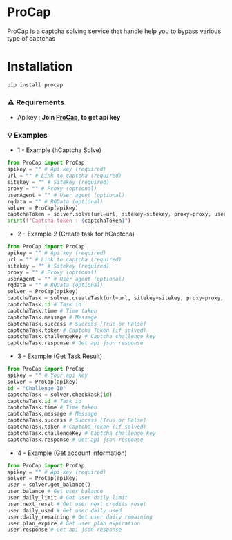# ProCap
ProCap is a captcha solving service that handle help you to bypass various type of captchas

# Installation
```
pip install procap
```

### ⚠️ Requirements
* Apikey : **Join [ProCap](https://procap.wtf/), to get api key**

### 💡 Examples

* 1 - Example (hCaptcha Solve)

```python
from ProCap import ProCap
apikey = "" # Api key (required)
url = "" # Link to captcha (required)
sitekey = "" # Sitekey (required)
proxy = "" # Proxy (optional)
userAgent = "" # User agent (optional)
rqdata = "" # RQData (optional)
solver = ProCap(apikey)
captchaToken = solver.solve(url=url, sitekey=sitekey, proxy=proxy, userAgent=userAgent, rqdata=rqdata, type="hCaptchaTask")
print(f"Captcha token : {captchaToken}")
```

* 2 - Example 2 (Create task for hCaptcha)

```python
from ProCap import ProCap
apikey = "" # Api key (required)
url = "" # Link to captcha (required)
sitekey = "" # Sitekey (required)
proxy = "" # Proxy (optional)
userAgent = "" # User agent (optional)
rqdata = "" # RQData (optional)
solver = ProCap(apikey)
captchaTask = solver.createTask(url=url, sitekey=sitekey, proxy=proxy, userAgent=userAgent, rqdata=rqdata, type="hCaptchaTask")
captchaTask.id # Task id
captchaTask.time # Time taken
captchaTask.message # Message
captchaTask.success # Success [True or False]
captchaTask.token # Captcha Token (if solved)
captchaTask.challengeKey # Captcha challenge key
captchaTask.response # Get api json response
```

* 3 - Example (Get Task Result)
```python
from ProCap import ProCap
apikey = "" # Your api key
solver = ProCap(apikey)
id = "Challenge ID" 
captchaTask = solver.checkTask(id)
captchaTask.id # Task id
captchaTask.time # Time taken
captchaTask.message # Message
captchaTask.success # Success [True or False]
captchaTask.token # Captcha Token (if solved)
captchaTask.challengeKey # Captcha challenge key
captchaTask.response # Get api json response
```

* 4 - Example (Get account information)
```python
from ProCap import ProCap
apikey = "" # Api key (required)
solver = ProCap(apikey)
user = solver.get_balance()
user.balance # Get user balance
user.daily_limit # Get user daily limit
user.next_reset # Get user next credits reset
user.daily_used # Get user daily used
user.daily_remaining # Get user daily remaining
user.plan_expire # Get user plan expiration
user.response # Get api json response
```